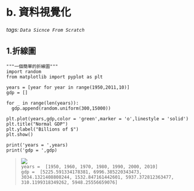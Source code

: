 # b. 資料視覺化

###### tags: `Data Sicnce From Scratch`

## 1.折線圖

```python=+
"""一個簡單的折線圖"""
import random
from matplotlib import pyplot as plt

years = [year for year in range(1950,2011,10)]
gdp = []

for _ in range(len(years)):
  gdp.append(random.uniform(300,15000))

plt.plot(years,gdp,color = 'green',marker = 'o',linestyle = 'solid')
plt.title("Normal GDP")
plt.ylabel("Billions of $")
plt.show()

print('years = ',years)
print('gdp = ',gdp)
```

> ![](https://i.imgur.com/qxMPvzj.png)</br>
> `years =  [1950, 1960, 1970, 1980, 1990, 2000, 2010]`</br>
> `gdp =  [5225.591334178381, 6996.385220343473, 3034.1321408808244, 1532.847161442601, 5937.372812363477, 310.1199318349262, 5948.25556659076]`

